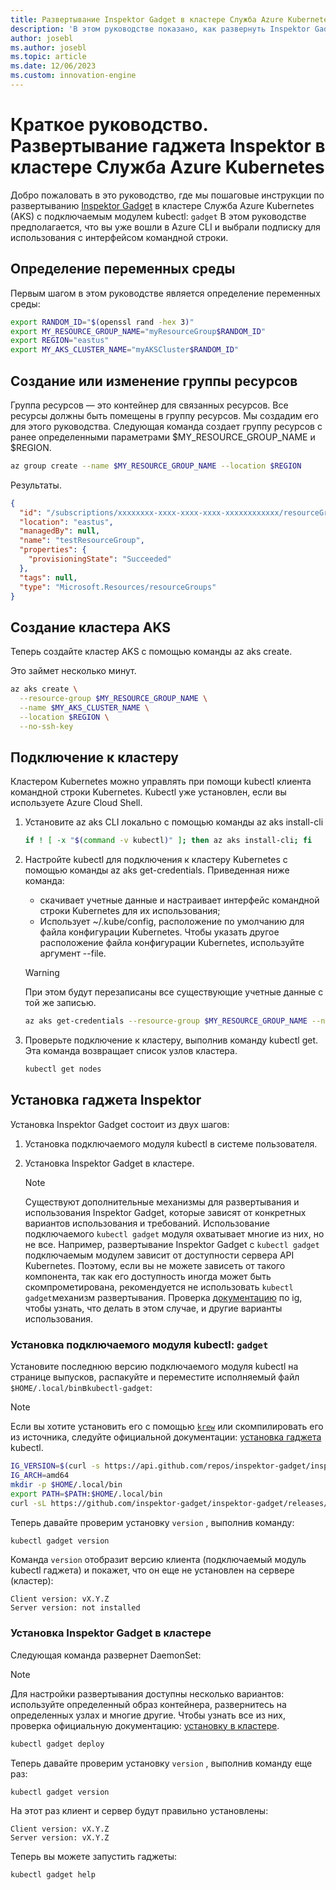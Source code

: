 ```yaml
---
title: Развертывание Inspektor Gadget в кластере Служба Azure Kubernetes
description: 'В этом руководстве показано, как развернуть Inspektor Gadget в кластере AKS'
author: josebl
ms.author: josebl
ms.topic: article
ms.date: 12/06/2023
ms.custom: innovation-engine
---
```


# Краткое руководство. Развертывание гаджета Inspektor в кластере Служба Azure Kubernetes

Добро пожаловать в это руководство, где мы пошаговые инструкции по развертыванию [Inspektor Gadget](https://www.inspektor-gadget.io/) в кластере Служба Azure Kubernetes (AKS) с подключаемым модулем kubectl: `gadget` В этом руководстве предполагается, что вы уже вошли в Azure CLI и выбрали подписку для использования с интерфейсом командной строки.

## Определение переменных среды

Первым шагом в этом руководстве является определение переменных среды:

```bash
export RANDOM_ID="$(openssl rand -hex 3)"
export MY_RESOURCE_GROUP_NAME="myResourceGroup$RANDOM_ID"
export REGION="eastus"
export MY_AKS_CLUSTER_NAME="myAKSCluster$RANDOM_ID"
```

## Создание или изменение группы ресурсов

Группа ресурсов — это контейнер для связанных ресурсов. Все ресурсы должны быть помещены в группу ресурсов. Мы создадим его для этого руководства. Следующая команда создает группу ресурсов с ранее определенными параметрами $MY_RESOURCE_GROUP_NAME и $REGION.

```bash
az group create --name $MY_RESOURCE_GROUP_NAME --location $REGION
```

Результаты.

<!-- expected_similarity=0.3 -->
```JSON
{
  "id": "/subscriptions/xxxxxxxx-xxxx-xxxx-xxxx-xxxxxxxxxxxx/resourceGroups/myResourceGroup210",
  "location": "eastus",
  "managedBy": null,
  "name": "testResourceGroup",
  "properties": {
    "provisioningState": "Succeeded"
  },
  "tags": null,
  "type": "Microsoft.Resources/resourceGroups"
}
```

## Создание кластера AKS

Теперь создайте кластер AKS с помощью команды az aks create.

Это займет несколько минут.

```bash
az aks create \
  --resource-group $MY_RESOURCE_GROUP_NAME \
  --name $MY_AKS_CLUSTER_NAME \
  --location $REGION \
  --no-ssh-key
```

## Подключение к кластеру

Кластером Kubernetes можно управлять при помощи kubectl клиента командной строки Kubernetes. Kubectl уже установлен, если вы используете Azure Cloud Shell.

1. Установите az aks CLI локально с помощью команды az aks install-cli

    ```bash
    if ! [ -x "$(command -v kubectl)" ]; then az aks install-cli; fi
    ```

2. Настройте kubectl для подключения к кластеру Kubernetes с помощью команды az aks get-credentials. Приведенная ниже команда:
    - скачивает учетные данные и настраивает интерфейс командной строки Kubernetes для их использования;
    - Использует ~/.kube/config, расположение по умолчанию для файла конфигурации Kubernetes. Чтобы указать другое расположение файла конфигурации Kubernetes, используйте аргумент --file.

    > [!WARNING]
    > При этом будут перезаписаны все существующие учетные данные с той же записью.

    ```bash
    az aks get-credentials --resource-group $MY_RESOURCE_GROUP_NAME --name $MY_AKS_CLUSTER_NAME --overwrite-existing
    ```

3. Проверьте подключение к кластеру, выполнив команду kubectl get. Эта команда возвращает список узлов кластера.

    ```bash
    kubectl get nodes
    ```

## Установка гаджета Inspektor

Установка Inspektor Gadget состоит из двух шагов:

1. Установка подключаемого модуля kubectl в системе пользователя.
2. Установка Inspektor Gadget в кластере.

    > [!NOTE]
    > Существуют дополнительные механизмы для развертывания и использования Inspektor Gadget, которые зависят от конкретных вариантов использования и требований. Использование подключаемого `kubectl gadget` модуля охватывает многие из них, но не все. Например, развертывание Inspektor Gadget с `kubectl gadget` подключаемым модулем зависит от доступности сервера API Kubernetes. Поэтому, если вы не можете зависеть от такого компонента, так как его доступность иногда может быть скомпрометирована, рекомендуется не использовать `kubectl gadget`механизм развертывания. Проверка [документацию](https://github.com/inspektor-gadget/inspektor-gadget/blob/main/docs/ig.md) по ig, чтобы узнать, что делать в этом случае, и другие варианты использования.

### Установка подключаемого модуля kubectl: `gadget`

Установите последнюю версию подключаемого модуля kubectl на странице выпусков, распакуйте и переместите исполняемый файл `$HOME/.local/bin`в`kubectl-gadget`:

> [!NOTE]
> Если вы хотите установить его с помощью [`krew`](https://sigs.k8s.io/krew) или скомпилировать его из источника, следуйте официальной документации: [установка гаджета](https://github.com/inspektor-gadget/inspektor-gadget/blob/main/docs/install.md#installing-kubectl-gadget) kubectl.

```bash
IG_VERSION=$(curl -s https://api.github.com/repos/inspektor-gadget/inspektor-gadget/releases/latest | jq -r .tag_name)
IG_ARCH=amd64
mkdir -p $HOME/.local/bin
export PATH=$PATH:$HOME/.local/bin
curl -sL https://github.com/inspektor-gadget/inspektor-gadget/releases/download/${IG_VERSION}/kubectl-gadget-linux-${IG_ARCH}-${IG_VERSION}.tar.gz  | tar -C $HOME/.local/bin -xzf - kubectl-gadget
```

Теперь давайте проверим установку `version` , выполнив команду:

```bash
kubectl gadget version
```

Команда `version` отобразит версию клиента (подключаемый модуль kubectl гаджета) и покажет, что он еще не установлен на сервере (кластер):

<!--expected_similarity="(?m)^Client version: v\d+\.\d+\.\d+$\n^Server version: not installed$"-->
```text
Client version: vX.Y.Z
Server version: not installed
```

### Установка Inspektor Gadget в кластере

Следующая команда развернет DaemonSet:

> [!NOTE]
> Для настройки развертывания доступны несколько вариантов: используйте определенный образ контейнера, развернитесь на определенных узлах и многие другие. Чтобы узнать все из них, проверка официальную документацию: [установку в кластере](https://github.com/inspektor-gadget/inspektor-gadget/blob/main/docs/install.md#installing-in-the-cluster).

```bash
kubectl gadget deploy
```

Теперь давайте проверим установку `version` , выполнив команду еще раз:

```bash
kubectl gadget version
```

На этот раз клиент и сервер будут правильно установлены:

<!--expected_similarity="(?m)^Client version: v\d+\.\d+\.\d+$\n^Server version: v\d+\.\d+\.\d+$"-->
```text
Client version: vX.Y.Z
Server version: vX.Y.Z
```

Теперь вы можете запустить гаджеты:

```bash
kubectl gadget help
```

<!--
## Clean Up

### Undeploy Inspektor Gadget

```bash
kubectl gadget undeploy
```

### Clean up Azure resources

When no longer needed, you can use `az group delete` to remove the resource group, cluster, and all related resources as follows. The `--no-wait` parameter returns control to the prompt without waiting for the operation to complete. The `--yes` parameter confirms that you wish to delete the resources without an additional prompt to do so.

```bash
az group delete --name $MY_RESOURCE_GROUP_NAME --no-wait --yes
```
-->